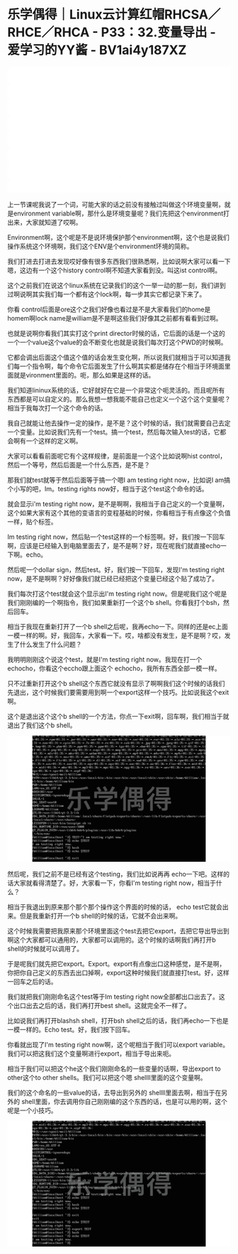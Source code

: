 # 乐学偶得｜Linux云计算红帽RHCSA／RHCE／RHCA - P33：32.变量导出 - 爱学习的YY酱 - BV1ai4y187XZ

![](img/5136907e3c165b9de812cc6d1ac6bcd2_0.png)

上一节课呢我说了一个词，可能大家的话之前没有接触过叫做这个环境变量啊，就是environment variable啊，那什么是环境变量呢？我们先把这个environment打出来，大家就知道了哎啊。

Environment啊，这个呢是不是说环境保护那个environment啊，这个也是说我们操作系统这个环境啊，我们这个ENV是个environment环境的简称。

我们打进去打进去发现哎好像有很多东西我们很熟悉啊，比如说啊大家可以看一下嗯，这边有一个这个history control啊不知道大家看到没。叫这ist control啊。

这个之前我们在说这个linux系统在记录我们的这个一举一动的那一刻，我们讲到过啊说啊其实我们每一个都有这个lock啊，每一步其实它都记录下来了。

你看 control后面是ore这个之我们好像也看过是不是大家看我们的home是homem啊lock name是william是不是啊这些我们好像其之前都有看看到过啊。

也就是说啊你看我们其实打这个print director时候的话，它后面的话是一个这的一个一个value这个value的会不断变化也就是说我们每次打这个PWD的时候啊。

它都会调出后面这个值这个值的话会发生变化啊，所以说我们就相当于可以知道我们每一个指令啊，每个命令它后面发生了什么啊其实都是储存在个相当于环境面里面就是vironment里面的。呃，那么如果是这样的话。

我们知道lininux系统的话，它好就好在它是一个非常这个呃灵活的。而且呢所有东西都是可以自定义的。那么我想一想我能不能自己也定义一个这个这个变量呢？相当于我每次打一个这个命令的话。

我自己就能让他去操作一定的操作，是不是？这个时候的话，我们就需要自己去定一个变量。比如说我们先有一个test。搞一个test，然后每次输入test的话，它都会啊有一个这样的定义啊。

大家可以看看前面呢它有个这样规律，是前面是一个这个比如说啊hist control，然后一个等号，然后后面是一个什么东西，是不是？

那我们就test就等于然后后面等于搞一个嗯I am testing right now，比如说I am搞个小写的吧，Im。testing rights now好，相当于这个test这个命令的话。

就会显示i'm testing right now，是不是啊啊，我相当于自己定义的一个变量啊，这个如果大家有这个其他的变语言的变程基础的时候，你看相当于有点像这个负值一样，贴个标签。

Im testing right now，然后贴一个test这样的一个标签啊。好，我们按一下回车啊，应该是已经输入到电脑里面去了，是不是啊？好，现在呢我们就直接echo一下啊。echo。

然后呢一个dollar sign，然后test。好，我们按一下回车，发现I'm testing right now，是不是啊啊？好好像我们就已经已经把这个变量已经这个贴了成功了。

我们每次打这个test就会这个显示出I'm testing right now。但是呢我们这个呢是我们刚刚编的一个啊指令，我们如果重新打一个这个b shell。你看我打个bsh，然后回车。

相当于我现在重新打开了一个b shell之后呢，我再echo一下。同样的还是ec上面一模一样的啊。好，我回车，大家看一下。哎，啥都没有发生，是不是啊？哎，发生了什么发生了什么问题？

我明明刚刚这个说这个test，就是I'm testing right now。我现在打一个 echocho，你看这个eccho跟上面这个 echocho，我所有东西全部一模一样。

只不过重新打开这个b shell这个东西它就没有显示了啊啊我们这个时候的话我们先退出，这个时候我们要需要用到啊一个export这样一个技巧。比如说我这个exit啊。

这个是退出这个这个b shell的一个方法，你点一下exit啊，回车啊，我们相当于就退出了我们这个b shell。



![](img/5136907e3c165b9de812cc6d1ac6bcd2_2.png)

然后呢，我们之前不是已经有这个testing，我们比如说再再 echo一下吧。这样的话大家就看得清楚了。好，大家看一下，你看I'm testing right now，相当于什么？

相当于我退出到原来那个那个那个操作这个界面的时候的话， echo test它就会出来。但是我重新打开一个b shell的时候的话，它就不会出来啊。

这个时候我需要把我原来那个环境里面这个test去把它export，去把它导出导出到啊这个大家都可以通用的，大家都可以调用的。这个时候的话啊我们再打开b shell的时候就可以调用了。

于是呢我们就先把它export。Export。export有点像出口这种感觉，是不是啊，你把你自己定义的东西去出口掉啊，export这种时候我们就直接打test。好，这样一回车之后的话。

我们就把我们刚刚命名这个test等于Im testing right now全部都出口出去了。这个出口出去之后的话，我们再打开best shell。这就完全不一样了。

比如说我们再打开blashsh shell，打开bsh shell之后的话，我们再echo一下也是一模一样的。Echo test。好，我们按下回车。

你看就出现了I'm testing right now啊，这个呢相当于我们可以export variable。我们可以把这我们这个变量啊进行export，相当于导出来呃。

相当于我们可以把这个he这个我们刚刚命名的一些变量的话啊，导出export to other这个to other shells。我们可以把这个嗯 shellll里面的这个变量啊。

我们的这个命名的一些value的话，去导出到另外的 shellll里面去啊，相当于在另外的 shell里面，你去调用你自己刚刚编的这个东西的话，也是可以用的啊，这个呢是一个小技巧。



![](img/5136907e3c165b9de812cc6d1ac6bcd2_4.png)